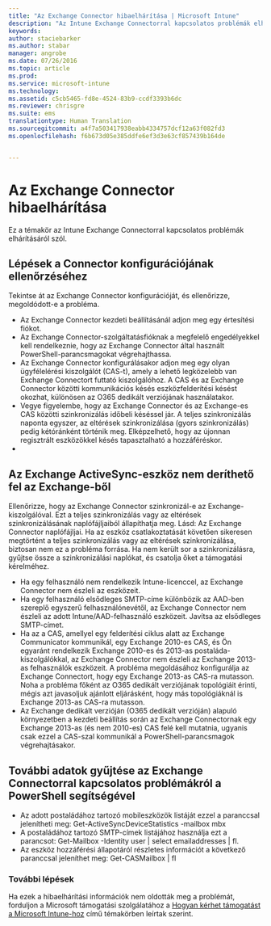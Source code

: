 ```yaml
---
title: "Az Exchange Connector hibaelhárítása | Microsoft Intune"
description: "Az Intune Exchange Connectorral kapcsolatos problémák elhárítása."
keywords: 
author: staciebarker
ms.author: stabar
manager: angrobe
ms.date: 07/26/2016
ms.topic: article
ms.prod: 
ms.service: microsoft-intune
ms.technology: 
ms.assetid: c5cb5465-fd8e-4524-83b9-ccdf3393b6dc
ms.reviewer: chrisgre
ms.suite: ems
translationtype: Human Translation
ms.sourcegitcommit: a4f7a503417938eabb4334757dcf12a63f082fd3
ms.openlocfilehash: f6b673d05e385ddfe6ef3d3e63cf857439b164de


---
```


# <a name="troubleshoot-the-exchange-connector"></a>Az Exchange Connector hibaelhárítása
Ez a témakör az Intune Exchange Connectorral kapcsolatos problémák elhárításáról szól.

## <a name="steps-for-checking-the-connector-configuration"></a>Lépések a Connector konfigurációjának ellenőrzéséhez 

Tekintse át az Exchange Connector konfigurációját, és ellenőrizze, megoldódott-e a probléma.

- Az Exchange Connector kezdeti beállításánál adjon meg egy értesítési fiókot.
- Az Exchange Connector-szolgáltatásfióknak a megfelelő engedélyekkel kell rendelkeznie, hogy az Exchange Connector által használt PowerShell-parancsmagokat végrehajthassa.
- Az Exchange Connector konfigurálásakor adjon meg egy olyan ügyfélelérési kiszolgálót (CAS-t), amely a lehető legközelebb van Exchange Connectort futtató kiszolgálóhoz. A CAS és az Exchange Connector közötti kommunikációs késés eszközfelderítési késést okozhat, különösen az O365 dedikált verziójának használatakor.
- Vegye figyelembe, hogy az Exchange Connector és az Exchange-es CAS közötti szinkronizálás időbeli késéssel jár. A teljes szinkronizálás naponta egyszer, az eltérések szinkronizálása (gyors szinkronizálás) pedig kétóránként történik meg. Elképzelhető, hogy az újonnan regisztrált eszközökkel késés tapasztalható a hozzáféréskor.
- 
## <a name="exchange-activesync-device-not-discovered-from-exchange"></a>Az Exchange ActiveSync-eszköz nem deríthető fel az Exchange-ből
Ellenőrizze, hogy az Exchange Connector szinkronizál-e az Exchange-kiszolgálóval. Ezt a teljes szinkronizálás vagy az eltérések szinkronizálásának naplófájljaiból állapíthatja meg. Lásd: Az Exchange Connector naplófájljai. Ha az eszköz csatlakoztatását követően sikeresen megtörtént a teljes szinkronizálás vagy az eltérések szinkronizálása, biztosan nem ez a probléma forrása. Ha nem került sor a szinkronizálásra, gyűjtse össze a szinkronizálási naplókat, és csatolja őket a támogatási kérelméhez.

- Ha egy felhasználó nem rendelkezik Intune-licenccel, az Exchange Connector nem észleli az eszközeit.
- Ha egy felhasználó elsődleges SMTP-címe különbözik az AAD-ben szereplő egyszerű felhasználónevétől, az Exchange Connector nem észleli az adott Intune/AAD-felhasználó eszközeit. Javítsa az elsődleges SMTP-címet.
- Ha az a CAS, amellyel egy felderítési ciklus alatt az Exchange Communicator kommunikál, egy Exchange 2010-es CAS, és Ön egyaránt rendelkezik Exchange 2010-es és 2013-as postaláda-kiszolgálókkal, az Exchange Connector nem észleli az Exchange 2013-as felhasználók eszközeit. A probléma megoldásához konfigurálja az Exchange Connectort, hogy egy Exchange 2013-as CAS-ra mutasson.  Noha a probléma főként az O365 dedikált verziójának topológiáit érinti, mégis azt javasoljuk ajánlott eljárásként, hogy más topológiáknál is Exchange 2013-as CAS-ra mutasson.
- Az Exchange dedikált verzióján (O365 dedikált verzióján) alapuló környezetben a kezdeti beállítás során az Exchange Connectornak egy Exchange 2013-as (és nem 2010-es) CAS felé kell mutatnia, ugyanis csak ezzel a CAS-szal kommunikál a PowerShell-parancsmagok végrehajtásakor.


## <a name="using-powershell-to-get-more-data-on-exchange-connector-issues"></a>További adatok gyűjtése az Exchange Connectorral kapcsolatos problémákról a PowerShell segítségével
- Az adott postaládához tartozó mobileszközök listáját ezzel a paranccsal jelenítheti meg: Get-ActiveSyncDeviceStatistics -mailbox mbx
- A postaládához tartozó SMTP-címek listájához használja ezt a parancsot: Get-Mailbox -Identity user | select emailaddresses | fl.
- Az eszköz hozzáférési állapotáról részletes információt a következő paranccsal jeleníthet meg: Get-CASMailbox <upn> | fl

### <a name="next-steps"></a>További lépések
Ha ezek a hibaelhárítási információk nem oldották meg a problémát, forduljon a Microsoft támogatási szolgálatához a [Hogyan kérhet támogatást a Microsoft Intune-hoz](how-to-get-support-for-microsoft-intune.md) című témakörben leírtak szerint.



<!--HONumber=Oct16_HO4-->


